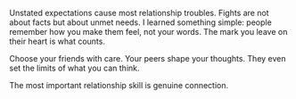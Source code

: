 Unstated expectations cause most relationship troubles. Fights are not about facts but about unmet needs. I learned something simple: people remember how you make them feel, not your words. The mark you leave on their heart is what counts.

Choose your friends with care. Your peers shape your thoughts. They even set the limits of what you can think. 

The most important relationship skill is genuine connection. 

